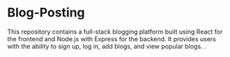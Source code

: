 # Blog-Posting
This repository contains a full-stack blogging platform built using React for the frontend and Node.js with Express for the backend. It provides users with the ability to sign up, log in, add blogs, and view popular blogs. .
